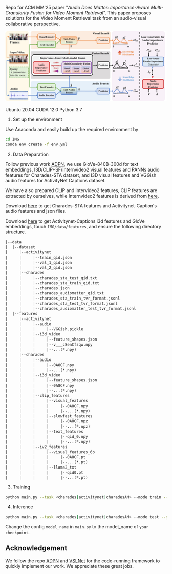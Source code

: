 
Repo for ACM MM'25 paper "*Audio Does Matter: Importance-Aware Multi-Granularity Fusion for Video Moment Retrieval*". This paper proposes solutions for the Video Moment Retrieval task from an audio-visual collaborative perspective.


![framework](figures/Framework.jpg)


Ubuntu 20.04
CUDA 12.0
Python 3.7


1. Set up the environment

Use Anaconda and easily build up the required environment by

```bash
cd IMG
conda env create -f env.yml
```

2. Data Preparation

Follow previous work [ADPN](https://github.com/hlchen23/ADPN-MM), we use GloVe-840B-300d for text embeddings, I3D/CLIP+SF/Internvideo2 visual features and PANNs audio features for Charades-STA dataset, and I3D visual features and VGGish audio features for ActivityNet Captions dataset. 

We have also prepared CLIP and intervideo2 features, CLIP features are extracted by ourselves, while Internvideo2 features is derived from [here](https://huggingface.co/cg1177). 

Download [here](https://drive.google.com/drive/folders/1yu9-7SFVUKCbO1dgMcODGdaE1mIBkDsC?usp=sharing) to get Charades-STA features and Activitynet-Caption's audio features and json files. 

Download [here](https://mega.nz/folder/gv93jDSI#U9Qf1ZuKdP8cIJj5sdK0bw) to get Activitynet-Captions i3d features and GloVe embeddings, touch `IMG/data/features`, and ensure the following directory structure.

```
|--data
|  |--dataset
|     |--activitynet
|     |     |--train_qid.json
|     |     |--val_1_qid.json
|     |     |--val_2_qid.json
|     |--charades
|     |     |--charades_sta_test_qid.txt
|     |     |--charades_sta_train_qid.txt
|     |     |--charades.json
|     |     |--charades_audiomatter_qid.txt
|     |     |--charades_sta_train_tvr_format.jsonl
|     |     |--charades_sta_test_tvr_format.jsonl
|     |     |--charades_audiomatter_test_tvr_format.jsonl
|  |--features
|     |--activitynet
|     |     |--audio
|     |     |     |--VGGish.pickle
|     |     |--i3d_video
|     |     |     |--feature_shapes.json
|     |     |     |--v___c8enCfzqw.npy
|     |     |     |--...(*.npy)
|     |--charades
|     |     |--audio
|     |     |     |--0A8CF.npy
|     |     |     |--...(*.npy)
|     |     |--i3d_video
|     |     |     |--feature_shapes.json
|     |     |     |--0A8CF.npy
|     |     |     |--...(*.npy)
|     |     |--clip_features
|     |     |     |--visual_features
|     |     |     |     |--0A8CF.npy
|     |     |     |     |--...(*.npy)
|     |     |     |--slowfast_features
|     |     |     |     |--0A8CF.npz
|     |     |     |     |--...(*.npz)
|     |     |     |--text_features
|     |     |     |     |--qid_0.npy
|     |     |     |     |--...(*.npy)
|     |     |--iv2_features
|     |     |     |--visual_features_6b
|     |     |     |     |--0A8CF.pt
|     |     |     |     |--...(*.pt)
|     |     |     |--llama2_txt
|     |     |     |     |--qid0.pt
|     |     |     |     |--...(*.pt)
```



3. Training

```bash
python main.py --task <charades|activitynet|charadesAM> --mode train --gpu_idx <GPU INDEX>
```

4. Inference


```bash
python main.py --task <charades|activitynet|charadesAM> --mode test --gpu_idx <GPU INDEX>
```

Change the config `model_name` in `main.py` to the model_name of `your checkpoint`.




## Acknowledgement

We follow the repo [ADPN](https://github.com/hlchen23/ADPN-MM) and [VSLNet](https://github.com/26hzhang/VSLNet) for the code-running framework to quickly implement our work. We appreciate these great jobs.

<!-- ## Cite

If you feel this repo is helpful to your research, please cite our work.

```
@inproceedings{chen2023curriculum,
  title={Curriculum-Listener: Consistency-and Complementarity-Aware Audio-Enhanced Temporal Sentence Grounding},
  author={Chen, Houlun and Wang, Xin and Lan, Xiaohan and Chen, Hong and Duan, Xuguang and Jia, Jia and Zhu, Wenwu},
  booktitle={Proceedings of the 31st ACM International Conference on Multimedia},
  pages={3117--3128},
  year={2023}
}
``` -->
